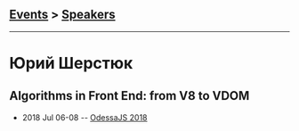 ## [Events](../README.md) > [Speakers](../speakers.md)
---

# Юрий Шерстюк

## Algorithms in Front End: from V8 to VDOM
- 2018 Jul 06-08 -- [OdessaJS 2018](https://youtu.be/sFZX00-1t9E)    
